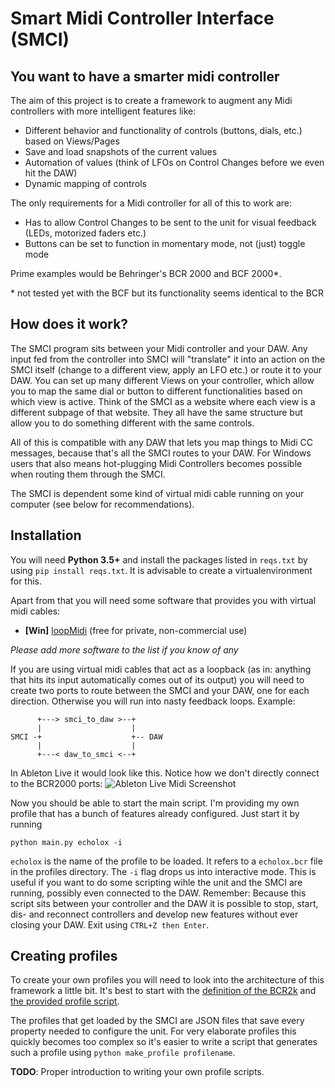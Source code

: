 # Smart Midi Controller Interface (SMCI)

## You want to have a smarter midi controller

The aim of this project is to create a framework to augment any Midi controllers with more intelligent features like:
- Different behavior and functionality of controls (buttons, dials, etc.) based on Views/Pages
- Save and load snapshots of the current values
- Automation of values (think of LFOs on Control Changes before we even hit the DAW)
- Dynamic mapping of controls

The only requirements for a Midi controller for all of this to work are:
- Has to allow Control Changes to be sent to the unit for visual feedback (LEDs, motorized faders etc.)
- Buttons can be set to function in momentary mode, not (just) toggle mode

Prime examples would be Behringer's BCR 2000 and BCF 2000\*.


\* not tested yet with the BCF but its functionality seems identical to the BCR

## How does it work?

The SMCI program sits between your Midi controller and your DAW. Any input fed from the controller into SMCI will "translate" it into an action on the SMCI itself (change to a different view, apply an LFO etc.) or route it to your DAW. You can set up many different Views on your controller, which allow you to map the same dial or button to different functionalities based on which view is active. Think of the SMCI as a website where each view is a different subpage of that website. They all have the same structure but allow you to do something different with the same controls.

All of this is compatible with any DAW that lets you map things to Midi CC messages, because that's all the SMCI routes to your DAW. For Windows users that also means hot-plugging Midi Controllers becomes possible when routing them through the SMCI.

The SMCI is dependent some kind of virtual midi cable running on your computer (see below for recommendations).

## Installation

You will need **Python 3.5+** and install the packages listed in `reqs.txt` by using `pip install reqs.txt`. It is advisable to create a virtualenvironment for this.

Apart from that you will need some software that provides you with virtual midi cables:
- **[Win]** [loopMidi](https://www.tobias-erichsen.de/software/loopmidi.html) (free for private, non-commercial use)

*Please add more software to the list if you know of any*

If you are using virtual midi cables that act as a loopback (as in: anything that hits its input automatically comes out of its output) you will need to create two ports to route between the SMCI and your DAW, one for each direction. Otherwise you will run into nasty feedback loops. Example:
```
      +---> smci_to_daw >--+
      |                    |
SMCI -+                    +-- DAW
      |                    |
      +---< daw_to_smci <--+
```
In Ableton Live it would look like this. Notice how we don't directly connect to the BCR2000 ports:
![Ableton Live Midi Screenshot](https://cloud.githubusercontent.com/assets/10747793/25379343/fceb28a8-29ac-11e7-8082-0958e5a531c3.png)


Now you should be able to start the main script. I'm providing my own profile that has a bunch of features already configured. Just start it by running
```
python main.py echolox -i
```
`echolox` is the name of the profile to be loaded. It refers to a `echolox.bcr` file in the profiles directory.
The `-i` flag drops us into interactive mode. This is useful if you want to do some scripting wihle the unit and the SMCI are running, possibly even connected to the DAW. Remember: Because this script sits between your controller and the DAW it is possible to stop, start, dis- and reconnect controllers and develop new features without ever closing your DAW.
Exit using `CTRL+Z then Enter`.


## Creating profiles

To create your own profiles you will need to look into the architecture of this framework a little bit. It's best to start with the [definition of the BCR2k](devices/bcr2k.py) and [the provided profile script](profiles/echolox.py).

The profiles that get loaded by the SMCI are JSON files that save every property needed to configure the unit. For very elaborate profiles this quickly becomes too complex so it's easier to write a script that generates such a profile using `python make_profile profilename`.

**TODO**: Proper introduction to writing your own profile scripts.

